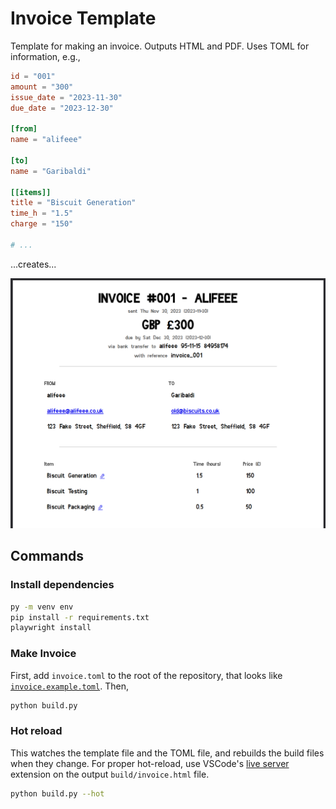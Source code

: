 # Invoice Template

Template for making an invoice. Outputs HTML and PDF. Uses TOML for information, e.g.,

```toml
id = "001"
amount = "300"
issue_date = "2023-11-30"
due_date = "2023-12-30"

[from]
name = "alifeee"

[to]
name = "Garibaldi"

[[items]]
title = "Biscuit Generation"
time_h = "1.5"
charge = "150"

# ...
```

...creates...

![Screenshot of PDF invoice, filled in with example data.](images/invoice.png)

## Commands

### Install dependencies

```bash
py -m venv env
pip install -r requirements.txt
playwright install
```

### Make Invoice

First, add `invoice.toml` to the root of the repository, that looks like [`invoice.example.toml`](./invoice.example.toml). Then,

```bash
python build.py
```

### Hot reload

This watches the template file and the TOML file, and rebuilds the build files when they change. For proper hot-reload, use VSCode's [live server](https://marketplace.visualstudio.com/items?itemName=ritwickdey.LiveServer) extension on the output `build/invoice.html` file.

```bash
python build.py --hot
```
